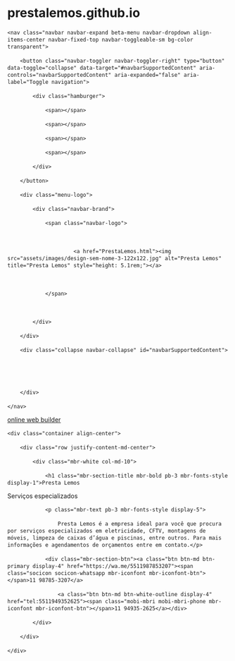 # prestalemos.github.io
<!DOCTYPE html>

<html  >

<head>

  <!-- Site made with Mobirise Website Builder v4.10.8, https://mobirise.com -->

  <meta charset="UTF-8">

  <meta http-equiv="X-UA-Compatible" content="IE=edge">

  <meta name="generator" content="Mobirise v4.10.8, mobirise.com">

  <meta name="viewport" content="width=device-width, initial-scale=1, minimum-scale=1">

  <link rel="shortcut icon" href="assets/images/design-sem-nome-3-122x122.jpg" type="image/x-icon">

  <meta name="description" content="Á empresa presta lemos é especializada em serviços que você proucura, montagem de moveis, eletrica, limpeza de caixas d' água, limpeza em piscinas, CFTV entre outros serviços. entre em contato e agende um orçamento.">

  

  <title>serviços especializados</title>

  <link rel="stylesheet" href="assets/web/assets/mobirise-icons2/mobirise2.css">

  <link rel="stylesheet" href="assets/web/assets/mobirise-icons/mobirise-icons.css">

  <link rel="stylesheet" href="assets/tether/tether.min.css">

  <link rel="stylesheet" href="assets/bootstrap/css/bootstrap.min.css">

  <link rel="stylesheet" href="assets/bootstrap/css/bootstrap-grid.min.css">

  <link rel="stylesheet" href="assets/bootstrap/css/bootstrap-reboot.min.css">

  <link rel="stylesheet" href="assets/dropdown/css/style.css">

  <link rel="stylesheet" href="assets/socicon/css/styles.css">

  <link rel="stylesheet" href="assets/theme/css/style.css">

  <link rel="stylesheet" href="assets/mobirise/css/mbr-additional.css" type="text/css">

  

  

  

</head>

<body>

  <section class="menu cid-qTkzRZLJNu" once="menu" id="menu1-0">



    



    <nav class="navbar navbar-expand beta-menu navbar-dropdown align-items-center navbar-fixed-top navbar-toggleable-sm bg-color transparent">

        <button class="navbar-toggler navbar-toggler-right" type="button" data-toggle="collapse" data-target="#navbarSupportedContent" aria-controls="navbarSupportedContent" aria-expanded="false" aria-label="Toggle navigation">

            <div class="hamburger">

                <span></span>

                <span></span>

                <span></span>

                <span></span>

            </div>

        </button>

        <div class="menu-logo">

            <div class="navbar-brand">

                <span class="navbar-logo">

                    

                         <a href="PrestaLemos.html"><img src="assets/images/design-sem-nome-3-122x122.jpg" alt="Presta Lemos" title="Presta Lemos" style="height: 5.1rem;"></a>

                    

                </span>

                

            </div>

        </div>

        <div class="collapse navbar-collapse" id="navbarSupportedContent">

            

            

        </div>

    </nav>

</section>



<section class="engine"><a href="https://mobirise.info/a">online web builder</a></section><section class="cid-qTkA127IK8 mbr-fullscreen" id="header2-1">



    



    



    <div class="container align-center">

        <div class="row justify-content-md-center">

            <div class="mbr-white col-md-10">

                <h1 class="mbr-section-title mbr-bold pb-3 mbr-fonts-style display-1">Presta Lemos

<div>Serviços especializados</div></h1>

                

                <p class="mbr-text pb-3 mbr-fonts-style display-5">

                    Presta Lemos é a empresa ideal para você que procura por serviços especializados em eletricidade, CFTV, montagens de móveis, limpeza de caixas d’água e piscinas, entre outros. Para mais informações e agendamentos de orçamentos entre em contato.</p>

                <div class="mbr-section-btn"><a class="btn btn-md btn-primary display-4" href="https://wa.me/5511987853207"><span class="socicon socicon-whatsapp mbr-iconfont mbr-iconfont-btn"></span>11 98785-3207</a>

                    <a class="btn btn-md btn-white-outline display-4" href="tel:5511949352625"><span class="mobi-mbri mobi-mbri-phone mbr-iconfont mbr-iconfont-btn"></span>11 94935-2625</a></div>

            </div>

        </div>

    </div>

    

</section>





  <script src="assets/web/assets/jquery/jquery.min.js"></script>

  <script src="assets/popper/popper.min.js"></script>

  <script src="assets/tether/tether.min.js"></script>

  <script src="assets/bootstrap/js/bootstrap.min.js"></script>

  <script src="assets/dropdown/js/nav-dropdown.js"></script>

  <script src="assets/dropdown/js/navbar-dropdown.js"></script>

  <script src="assets/touchswipe/jquery.touch-swipe.min.js"></script>

  <script src="assets/smoothscroll/smooth-scroll.js"></script>

  <script src="assets/theme/js/script.js"></script>

  

  

</body>

</html>
